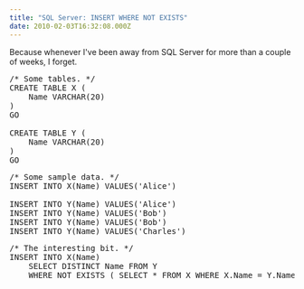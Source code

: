 ```yaml
---
title: "SQL Server: INSERT WHERE NOT EXISTS"
date: 2010-02-03T16:32:08.000Z
---
```

Because whenever I've been away from SQL Server for more than a couple of weeks, I forget.

<pre>/* Some tables. */
CREATE TABLE X (
	Name VARCHAR(20)
)
GO

CREATE TABLE Y (
	Name VARCHAR(20)
)
GO</pre>

<pre>/* Some sample data. */
INSERT INTO X(Name) VALUES('Alice')

INSERT INTO Y(Name) VALUES('Alice')
INSERT INTO Y(Name) VALUES('Bob')
INSERT INTO Y(Name) VALUES('Bob')
INSERT INTO Y(Name) VALUES('Charles')</pre>

<pre>/* The interesting bit. */
INSERT INTO X(Name)
	SELECT DISTINCT Name FROM Y
	WHERE NOT EXISTS ( SELECT * FROM X WHERE X.Name = Y.Name )</pre>